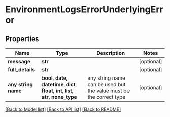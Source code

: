 # EnvironmentLogsErrorUnderlyingError


## Properties
Name | Type | Description | Notes
------------ | ------------- | ------------- | -------------
**message** | **str** |  | [optional] 
**full_details** | **str** |  | [optional] 
**any string name** | **bool, date, datetime, dict, float, int, list, str, none_type** | any string name can be used but the value must be the correct type | [optional]

[[Back to Model list]](../README.md#documentation-for-models) [[Back to API list]](../README.md#documentation-for-api-endpoints) [[Back to README]](../README.md)


